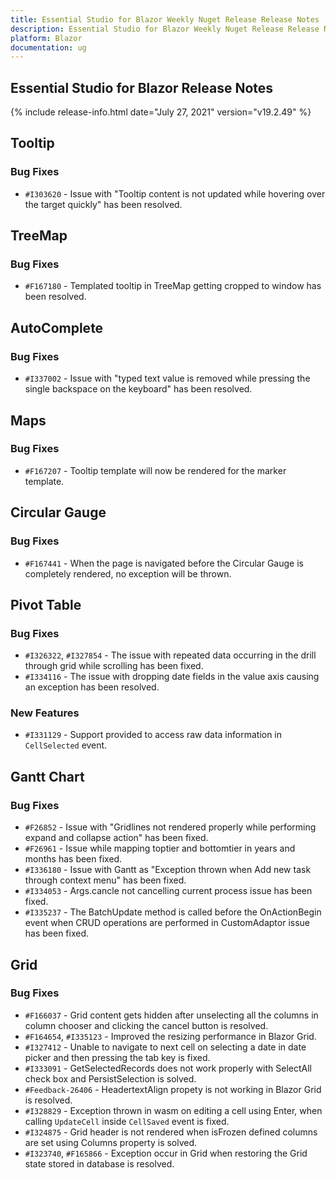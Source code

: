 ```yaml
---
title: Essential Studio for Blazor Weekly Nuget Release Release Notes  
description: Essential Studio for Blazor Weekly Nuget Release Release Notes  
platform: Blazor
documentation: ug
---
```


## Essential Studio for Blazor  Release Notes  

{% include release-info.html date="July 27, 2021"  version="v19.2.49" %} 


## Tooltip

### Bug Fixes

- `#I303620` - Issue with "Tooltip content is not updated while hovering over the target quickly" has been resolved.

## TreeMap

### Bug Fixes

- `#F167180` - Templated tooltip in TreeMap getting cropped to window has been resolved.

## AutoComplete

### Bug Fixes

- `#I337002` -  Issue with "typed text value is removed while pressing the single backspace on the keyboard" has been resolved.

## Maps

### Bug Fixes

- `#F167207` - Tooltip template will now be rendered for the marker template.

## Circular Gauge

### Bug Fixes

- `#F167441` - When the page is navigated before the Circular Gauge is completely rendered, no exception will be thrown.

## Pivot Table 

### Bug Fixes

- `#I326322`, `#I327854` - The issue with repeated data occurring in the drill through grid while scrolling has been fixed.
- `#I334116` - The issue with dropping date fields in the value axis causing an exception has been resolved.

### New Features

- `#I331129` - Support provided to access raw data information in `CellSelected` event.

## Gantt Chart

### Bug Fixes

- `#F26852` - Issue with "Gridlines not rendered properly while performing expand and collapse action" has been fixed.
- `#F26961` - Issue while mapping toptier and bottomtier in years and months has been fixed.
- `#I336180` - Issue with Gantt as "Exception thrown when Add new task through context menu" has been fixed.
- `#I334053` - Args.cancle not cancelling current process issue has been fixed.
- `#I335237` - The BatchUpdate method is called before the OnActionBegin event when CRUD operations are performed in CustomAdaptor issue has been fixed.

## Grid

### Bug Fixes

- `#F166037` - Grid content gets hidden after unselecting all the columns in column chooser and clicking the cancel button is resolved.
- `#F164654`, `#I335123` - Improved the resizing performance in Blazor Grid.
- `#I327412` - Unable to navigate to next cell on selecting a date in date picker and then pressing the tab key is fixed.
- `#I333091` - GetSelectedRecords does not work properly with SelectAll check box and PersistSelection is solved.
- `#Feedback-26406` - HeadertextAlign propety is not working in Blazor Grid is resolved.
- `#I328829` - Exception thrown in wasm on editing a cell using Enter, when calling `UpdateCell` inside `CellSaved` event is fixed.
- `#I324875` - Grid header is not rendered when isFrozen defined columns are set using Columns property is solved.
- `#I323740`, `#F165866` - Exception occur in Grid when restoring the Grid state stored in database is resolved.